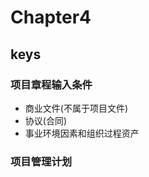 <!--
 * @Author: your name
 * @Date: 2020-09-10 10:14:12
 * @LastEditTime: 2020-09-11 15:19:57
 * @LastEditors: Please set LastEditors
 * @Description: In User Settings Edit
 * @FilePath: \PMP\知识点\Chapter4.md
-->

# Chapter4

## keys

### 项目章程输入条件

- 商业文件(不属于项目文件)
- 协议(合同)
- 事业环境因素和组织过程资产

### 项目管理计划
